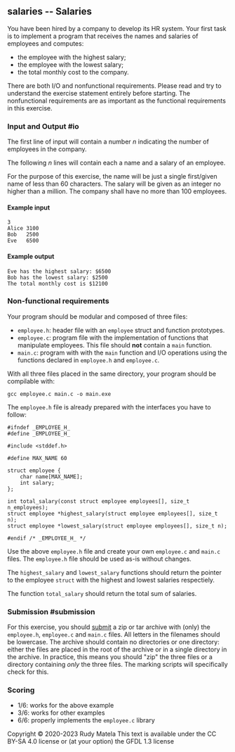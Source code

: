 salaries -- Salaries
--------------------

You have been hired by a company to develop its HR system.
Your first task is to implement a program that receives
the names and salaries of employees and computes:

* the employee with the highest salary;
* the employee with the lowest salary;
* the total monthly cost to the company.

There are both I/O and nonfunctional requirements.
Please read and try to understand
the exercise statement entirely before starting.
The nonfunctional requirements are as important
as the functional requirements in this exercise.


### Input and Output  #io

The first line of input will contain a number _n_
indicating the number of employees in the company.

The following _n_ lines will contain each a name and a salary of an employee.

For the purpose of this exercise,
the name will be just a single first/given name
of less than 60 characters.
The salary will be given as an integer no higher
than a million.
The company shall have no more than 100 employees.

#### Example input

	3
	Alice 3100
	Bob   2500
	Eve   6500

#### Example output

	Eve has the highest salary: $6500
	Bob has the lowest salary: $2500
	The total monthly cost is $12100


### Non-functional requirements

Your program should be modular and composed of three files:

* `employee.h`: header file with an `employee` struct and function prototypes.
* `employee.c`: program file with the implementation of functions
                that manipulate employees.
				This file should __not__ contain a `main` function.
* `main.c`: program with with the `main` function and I/O operations
            using the functions declared in `employee.h` and `employee.c`.

With all three files placed in the same directory,
your program should be compilable with:

	gcc employee.c main.c -o main.exe

The `employee.h` file is already prepared with
the interfaces you have to follow:

	#ifndef _EMPLOYEE_H_
	#define _EMPLOYEE_H_

	#include <stddef.h>

	#define MAX_NAME 60

	struct employee {
		char name[MAX_NAME];
		int salary;
	};

	int total_salary(const struct employee employees[], size_t n_employees);
	struct employee *highest_salary(struct employee employees[], size_t n);
	struct employee *lowest_salary(struct employee employees[], size_t n);

	#endif /* _EMPLOYEE_H_ */

Use the above `employee.h` file and create your own `employee.c` and `main.c` files.
The `employee.h` file should be used as-is without changes.

The `highest_salary` and `lowest_salary` functions should
return the pointer to the employee `struct`
with the highest and lowest salaries respectiely.

The function `total_salary` should return the total sum of salaries.


### Submission #submission

For this exercise, you should [submit] a zip or tar archive
with (only) the `employee.h`, `employee.c` and `main.c` files.
All letters in the filenames should be lowercase.
The archive should contain no directories or one directory:
either
the files are placed in the root of the archive
or in a single directory in the archive.
In practice,
this means you should "zip" the three files
or a directory containing _only_ the three files.
The marking scripts will specifically check for this.

[submit]: /submit


### Scoring

* 1/6: works for the above example
* 3/6: works for other examples
* 6/6: properly implements the `employee.c` library


Copyright © 2020-2023  Rudy Matela
This text is available under the CC BY-SA 4.0 license
or (at your option) the GFDL 1.3 license
